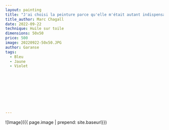 ```yaml
---
layout: painting
title: "J'ai choisi la peinture parce qu'elle m'était autant indispensable que la nourriture. Elle me semblait être une fenêtre par laquelle je pouvais m'envoler dans un autre monde. "                      
title_author: Marc Chagall                                       
date: 2022-09-22
technique: Huile sur toile 
dimensions: 50x50
price: 500
image: 20220922-50x50.JPG
author: Garanse
tags:
  - Bleu
  - Jaune
  - Violet

  
  
  
  
  
  
  
  
---
```

![Image]({{ page.image | prepend: site.baseurl}})

